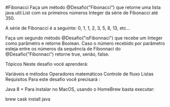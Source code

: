 #Fibonacci
Faça um método @Desafio("Fibonacci") que retorne uma lista java.util.List com os primeiros números Integer da série de Fibonacci até 350.

A série de Fibonacci é a seguinte: 0, 1, 1, 2, 3, 5, 8, 13, etc…

Faça um segundo método @Desafio("isFibonnaci") que recebe um Integer como parâmetro e retorne Boolean. Caso o número recebido por parâmetro esteja entre os números da sequência de Fibonnaci do @Desafio("Fibonnaci") retorne true, senão, false.

Tópicos
Neste desafio você aprenderá:

Variáveis e métodos
Operadores matemáticos
Controle de fluxo
Listas
Requisitos
​Para este desafio você precisará :

Java 8 +
Para instalar no MacOS, usando o HomeBrew basta executar:

brew cask install java
